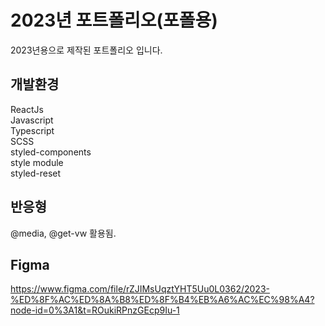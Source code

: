 # 2023년 포트폴리오(포폴용)
2023년용으로 제작된 포트폴리오 입니다. 

## 개발환경

ReactJs\
Javascript\
Typescript\
SCSS\
styled-components\
style module\
styled-reset


## 반응형 

@media, @get-vw 활용됨.

## Figma
https://www.figma.com/file/rZJIMsUqztYHT5Uu0L0362/2023-%ED%8F%AC%ED%8A%B8%ED%8F%B4%EB%A6%AC%EC%98%A4?node-id=0%3A1&t=ROukiRPnzGEcp9Iu-1


